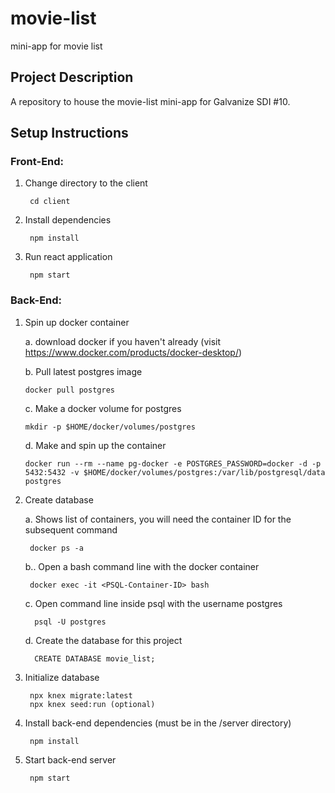 # movie-list
mini-app for movie list

## Project Description
A repository to house the movie-list mini-app for Galvanize SDI #10.

## Setup Instructions
### Front-End:
1. Change directory to the client

        cd client

2. Install dependencies

        npm install

3. Run react application

        npm start

### Back-End:
1.  Spin up docker container

    a. download docker if you haven't already (visit https://www.docker.com/products/docker-desktop/)

    b. Pull latest postgres image

        docker pull postgres

    c. Make a docker volume for postgres

        mkdir -p $HOME/docker/volumes/postgres

    d. Make and spin up the container

        docker run --rm --name pg-docker -e POSTGRES_PASSWORD=docker -d -p 5432:5432 -v $HOME/docker/volumes/postgres:/var/lib/postgresql/data postgres

2. Create database

    a. Shows list of containers, you will need the container ID for the subsequent command

        docker ps -a

    b.. Open a bash command line with the docker container

        docker exec -it <PSQL-Container-ID> bash

    c. Open command line inside psql with the username postgres

         psql -U postgres

    d. Create the database for this project

         CREATE DATABASE movie_list;

3. Initialize database

        npx knex migrate:latest
        npx knex seed:run (optional)

4. Install back-end dependencies (must be in the /server directory)

        npm install

5. Start back-end server

        npm start

